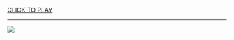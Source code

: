
<a href="https://premium76.site?title=unblocked_games_bloons_tower_defense_4&ref=13M">CLICK TO PLAY</a></h3>
<hr>

<a href="https://premium76.site?title=unblocked_games_bloons_tower_defense_4&ref=13M"><img src="https://clearcache.store/games.png"></a>


